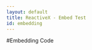```yaml
---
layout: default
title: ReactiveX - Embed Test
id: embedding
---
```


#Embedding Code

<tabs-panel flex>
<tab-code label="Java" language="java" url="https://api.github.com/repos/GeorgiKhomeriki/RxCourse/contents/HeadTail.java"></tab-code>
<tab-code label="Scala" language="scala" url="https://api.github.com/repos/GeorgiKhomeriki/RxCourse/contents/Gui.java"></tab-code>
<tab-code label="Groovy" language="groovy" url="https://api.github.com/repos/GeorgiKhomeriki/RxCourse/contents/Flatmap.java"></tab-code>
<tab-code label="Clojure" language="scala" url="https://api.github.com/repos/GeorgiKhomeriki/RxCourse/contents/Game.java"></tab-code>
<tab-code label="Kotlin" language="" url=""></tab-code>
<tab-code label="JRuby" language="" url=""></tab-code>
</tabs-panel>
